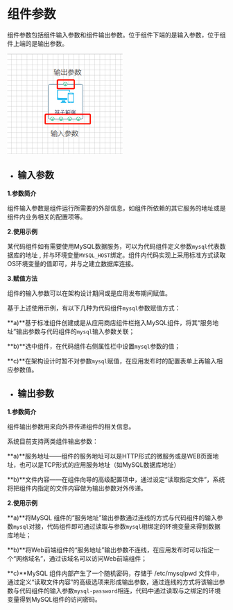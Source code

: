 # 组件参数

组件参数包括组件输入参数和组件输出参数。位于组件下端的是输入参数，位于组件上端的是输出参数。

![](/assets/import39.png)

* ## 输入参数

**1.参数简介**

组件输入参数是组件运行所需要的外部信息，如组件所依赖的其它服务的地址或是组件内业务相关的配置项等。

**2.使用示例**

某代码组件如有需要使用MySQL数据服务，可以为代码组件定义参数`mysql`代表数据库的地址 , 并与环境变量`MYSQL_HOST`绑定。组件内代码实现上采用标准方式读取OS环境变量的值即可，并与之建立数据库连接。

**3.赋值方法**

组件的输入参数可以在架构设计期间或是应用发布期间赋值。

基于上述使用示例，有以下几种为代码组件`mysql`参数赋值方式：

**a\)**基于标准组件创建或是从应用商店组件栏拖入MySQL组件，将其“服务地址”输出参数与代码组件的`mysql`输入参数关联；

**b\)**选中组件，在代码组件右侧属性栏中设置`mysql`参数的值；

**c\)**在架构设计时暂不对参数`mysql`赋值，在应用发布时的配置表单上再输入相应参数值。

* ## 输出参数

**1.参数简介**

组件输出参数用来向外界传递组件的相关信息。

系统目前支持两类组件输出参数：

**a\)**服务地址——组件的服务地址可以是HTTP形式的微服务或是WEB页面地址，也可以是TCP形式的应用服务地址（如MySQL数据库地址）

**b\)**文件内容——在组件向导的高级配置项中，通过设定“读取指定文件”，系统将把组件内指定的文件内容做为输出参数对外传递。

**2.使用示例**

**a\)**将MySQL 组件的“服务地址”输出参数通过连线的方式与代码组件的输入参数`mysql`对接，代码组件即可通过读取与参数`mysql`相绑定的环境变量来得到数据库地址；

**b\)**将Web前端组件的“服务地址”输出参数不连线，在应用发布时可以指定一个“网络域名”，通过该域名可以访问Web前端组件；

**c\)**MySQL 组件内部产生了一个随机密码，存储于 /etc/mysqlpwd 文件中，通过定义“读取文件内容”的高级选项来形成输出参数，通过连线的方式将该输出参数与代码组件的输入参数`mysql-password`相连，代码中通过读取与之绑定的环境变量得到MySQL组件的访问密码。

